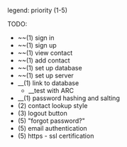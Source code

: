 legend:
priority (1-5)


TODO:
* ~~(1) sign in
* ~~(1) sign up
* ~~(1) view contact
* ~~(1) add contact
* ~~(1) set up database
* ~~(1) set up server
* __(1) link to database
  * __test with ARC
* __(1) password hashing and salting
* (2) contact lookup style
* (3) logout button
* (5) "forgot password?"
* (5) email authentication
* (5) https - ssl certification

